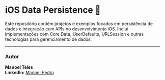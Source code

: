 # iOS Data Persistence 📱
Este repositório contém projetos e exemplos focados em persistência de dados e integração com APIs no desenvolvimento iOS. Inclui implementações com Core Data, UserDefaults, URLSession e outras tecnologias para gerenciamento de dados.

-----
### Autor
**Manoel Teles**  
**LinkedIn:** [Manoel Pedro](https://www.linkedin.com/in/manoeltelesps)
